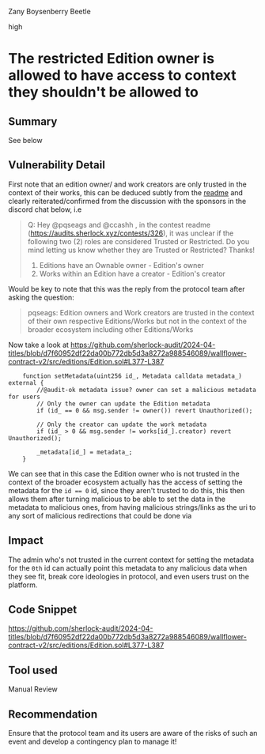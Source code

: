 Zany Boysenberry Beetle

high

# The restricted Edition owner is allowed to have access to context they shouldn't be allowed to


## Summary

See below

## Vulnerability Detail

First note that an edition owner/ and work creators are only trusted in the context of their works, this can be deduced subtly from the [readme](https://github.com/sherlock-audit/2024-04-titles/blob/d7f60952df22da00b772db5d3a8272a988546089/README.md#L19) and clearly reiterated/confirmed from the discussion with the sponsors in the discord chat below, i.e

> Q: Hey @pqseags and @ccashh , in the contest readme (https://audits.sherlock.xyz/contests/326), it was unclear if the following two (2) roles are considered Trusted or Restricted. Do you mind letting us know whether they are Trusted or Restricted? Thanks!
>
> 1. Editions have an Ownable owner - Edition's owner
> 2. Works within an Edition have a creator - Edition's creator

Would be key to note that this was the reply from the protocol team after asking the question:

> pqseags: Edition owners and Work creators are trusted in the context of their own respective Editions/Works but not in the context of the broader ecosystem including other Editions/Works

Now take a look at https://github.com/sherlock-audit/2024-04-titles/blob/d7f60952df22da00b772db5d3a8272a988546089/wallflower-contract-v2/src/editions/Edition.sol#L377-L387

```solidity
    function setMetadata(uint256 id_, Metadata calldata metadata_) external {
        //@audit-ok metadata issue? owner can set a malicious metadata for users
        // Only the owner can update the Edition metadata
        if (id_ == 0 && msg.sender != owner()) revert Unauthorized();

        // Only the creator can update the work metadata
        if (id_ > 0 && msg.sender != works[id_].creator) revert Unauthorized();

        _metadata[id_] = metadata_;
    }

```

We can see that in this case the Edition owner who is not trusted in the context of the broader ecosystem actually has the access of setting the metadata for the `id == 0` id, since they aren't trusted to do this, this then allows them after turning malicious to be able to set the data in the metadata to malicious ones, from having malicious strings/links as the uri to any sort of malicious redirections that could be done via

## Impact

The admin who's not trusted in the current context for setting the metadata for the `0th` id can actually point this metadata to any malicious data when they see fit, break core ideologies in protocol, and even users trust on the platform.

## Code Snippet

https://github.com/sherlock-audit/2024-04-titles/blob/d7f60952df22da00b772db5d3a8272a988546089/wallflower-contract-v2/src/editions/Edition.sol#L377-L387

## Tool used

Manual Review

## Recommendation

Ensure that the protocol team and its users are aware of the risks of such an event and develop a contingency plan to manage it!
